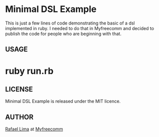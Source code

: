 Minimal DSL Example
===================================

This is just a few lines of code demonstrating the basic of a dsl implemented in ruby. I needed to do that in Myfreecomm and decided to publish the code for people who are beginning with that.

USAGE
------

# ruby run.rb

LICENSE
--------

Minimal DSL Example is released under the MIT licence.

AUTHOR
-------

[Rafael Lima](http://rafael.adm.br) at [Myfreecomm](http://myfreecomm.com.br)

